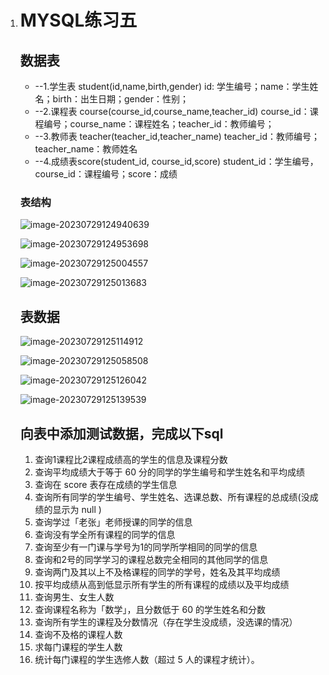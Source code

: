 1. # MYSQL练习五

   ## 数据表

   -  --1.学生表 student(id,name,birth,gender) id: 学生编号；name：学生姓名；birth：出生日期；gender：性别； 
   -  --2.课程表 course(course_id,course_name,teacher_id) course_id：课程编号；course_name：课程姓名；teacher_id：教师编号；
   -  --3.教师表 teacher(teacher_id,teacher_name) teacher_id：教师编号；teacher_name：教师姓名 
   -  --4.成绩表score(student_id, course_id,score) student_id：学生编号，course_id：课程编号；score：成绩

   ### 表结构

   ![image-20230729124940639](https://s2.loli.net/2023/07/29/Aqs3oRHB2KhFtnu.png)

   ![image-20230729124953698](https://s2.loli.net/2023/07/29/hV5BOPYI82tcgGk.png)

   ![image-20230729125004557](https://s2.loli.net/2023/07/29/OrcL4hwFpECIX5D.png)

   ![image-20230729125013683](https://s2.loli.net/2023/07/29/JEMWwshuGznS8jk.png)

   ## 表数据

   

   ![image-20230729125114912](https://s2.loli.net/2023/07/29/G2zVTLnDPUpMXqg.png)

   ![image-20230729125058508](https://s2.loli.net/2023/07/29/MwGHrE1KNULfaT2.png)

   ![image-20230729125126042](https://s2.loli.net/2023/07/29/QCNvBGOr36ewxLK.png)

   ![image-20230729125139539](https://s2.loli.net/2023/07/29/HVIRPjMe1DyCXrq.png)

   ## 向表中添加测试数据，完成以下sql

   1. 查询1课程比2课程成绩高的学生的信息及课程分数
   2. 查询平均成绩大于等于 60 分的同学的学生编号和学生姓名和平均成绩 
   3. 查询在 score 表存在成绩的学生信息
   4. 查询所有同学的学生编号、学生姓名、选课总数、所有课程的总成绩(没成绩的显示为 null ) 
   5. 查询学过「老张」老师授课的同学的信息 
   6. 查询没有学全所有课程的同学的信息
   7. 查询至少有一门课与学号为1的同学所学相同的同学的信息 
   8. 查询和2号的同学学习的课程总数完全相同的其他同学的信息
   9. 查询两门及其以上不及格课程的同学的学号，姓名及其平均成绩
   10. 按平均成绩从高到低显示所有学生的所有课程的成绩以及平均成绩
   11. 查询男生、女生人数 
   12. 查询课程名称为「数学」，且分数低于 60 的学生姓名和分数
   13. 查询所有学生的课程及分数情况（存在学生没成绩，没选课的情况）
   14. 查询不及格的课程人数 
   15. 求每门课程的学生人数
   16. 统计每门课程的学生选修人数（超过 5 人的课程才统计）。